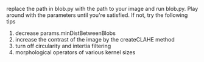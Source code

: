replace the path in blob.py with the path to your image and run blob.py. Play around with the parameters until you're satisfied. If not, try the following tips

1. decrease params.minDistBetweenBlobs
2. increase the contrast of the image by the createCLAHE method
3. turn off circularity and intertia filtering
4. morphological operators of various kernel sizes
